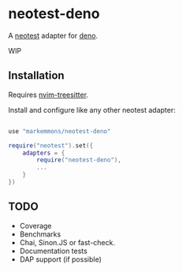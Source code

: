# neotest-deno

A [neotest](https://github.com/rcarriga/neotest) adapter for [deno](https://deno.land/).

WIP

## Installation

Requires [nvim-treesitter](https://github.com/nvim-treesitter/nvim-treesitter).

Install and configure like any other neotest adapter:

```lua

use "markemmons/neotest-deno"

require("neotest").set({
	adapters = {
		require("neotest-deno"),
		...
	}
})
```

## TODO

* Coverage
* Benchmarks
* Chai, Sinon.JS or fast-check.
* Documentation tests
* DAP support (if possible)

